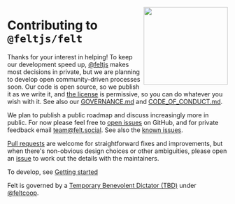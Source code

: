 [<img src="/src/felt.png" align="right" width="192" height="178">](https://felt.dev)

# Contributing to `@feltjs/felt`

Thanks for your interest in helping!
To keep our development speed up,
[@feltjs](https://github.com/feltjs) makes most decisions in private,
but we are planning to develop open community-driven processes soon.
Our code is open source, so we publish it as we write it,
and [the license](LICENSE) is permissive, so you can do whatever you wish with it.
See also our [GOVERNANCE.md](GOVERNANCE.md)
and [CODE_OF_CONDUCT.md](CODE_OF_CONDUCT.md).

We plan to publish a public roadmap and discuss increasingly more in public.
For now please feel free to
[open issues](https://github.com/feltjs/felt/issues) on GitHub,
and for private feedback email [team@felt.social](mailto:team@felt.social).
See also the [known issues](https://www.felt.dev/docs/guide/user/known-issues).

[Pull requests](https://github.com/feltjs/felt/pulls)
are welcome for straightforward fixes and improvements,
but when there's non-obvious design choices or other ambiguities,
please open an [issue](https://github.com/feltjs/felt/issues)
to work out the details with the maintainers.

To develop, see [Getting started](https://felt.dev/docs/guide/admin/getting-started)

Felt is governed by a
[Temporary Benevolent Dictator (TBD)](GOVERNANCE.md)
under [@feltcoop](https://github.com/feltcoop).
